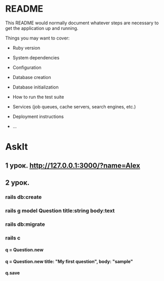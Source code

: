# README

This README would normally document whatever steps are necessary to get the
application up and running.

Things you may want to cover:

* Ruby version

* System dependencies

* Configuration

* Database creation

* Database initialization

* How to run the test suite

* Services (job queues, cache servers, search engines, etc.)

* Deployment instructions

* ...
# AskIt
## 1 урок. http://127.0.0.1:3000/?name=Alex

## 2 урок.
### rails db:create
### rails g model Question title:string body:text
### rails db:migrate
### rails c
#### q = Question.new
#### q = Question.new title: "My first question", body: "sample"
#### q.save
